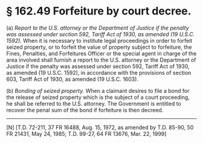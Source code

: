 # § 162.49   Forfeiture by court decree.

(a) *Report to the U.S. attorney or the Department of Justice if the penalty was assessed under section 592, Tariff Act of 1930, as amended (19 U.S.C. 1592).* When it is necessary to institute legal proceedings in order to forfeit seized property, or to forfeit the value of property subject to forfeiture, the Fines, Penalties, and Forfeitures Officer or the special agent in charge of the area involved shall furnish a report to the U.S. attorney or the Department of Justice if the penalty was assessed under section 592, Tariff Act of 1930, as amended (19 U.S.C. 1592), in accordance with the provisions of section 603, Tariff Act of 1930, as amended (19 U.S.C. 1603). 


(b) *Bonding of seized property.* When a claimant desires to file a bond for the release of seized property which is the subject of a court proceeding, he shall be referred to the U.S. attorney. The Government is entitled to recover the penal sum of the bond if forfeiture is then decreed. 



---

[N] [T.D. 72-211, 37 FR 16488, Aug. 15, 1972, as amended by T.D. 85-90, 50 FR 21431, May 24, 1985; T.D. 99-27, 64 FR 13676, Mar. 22, 1999]




